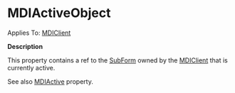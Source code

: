 




<h1 class="heading"><span class="name">MDIActiveObject</span></h1>

Applies To: [MDIClient](./mdiclient.md)


**Description**


This property contains a ref to the [SubForm](./subform.md) owned by the [MDIClient](./mdiclient.md) that is currently active.


See also [MDIActive](mdiactive.md) property.



